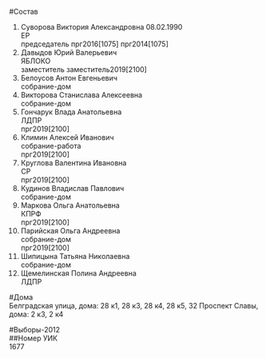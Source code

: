#Состав  
1. Суворова Виктория Александровна 08.02.1990  
    ЕР  
    председатель прг2016[1075] прг2014[1075]  
2. Давыдов Юрий Валерьевич  
    ЯБЛОКО  
    заместитель заместитель2019[2100]  
3. Белоусов Антон Евгеньевич  
    собрание-дом  
4. Викторова Станислава Алексеевна  
    собрание-дом  
5. Гончарук Влада Анатольевна  
    ЛДПР  
    прг2019[2100]  
6. Климин Алексей Иванович  
    собрание-работа  
    прг2019[2100]  
7. Круглова Валентина Ивановна  
    СР  
    прг2019[2100]  
8. Кудинов Владислав Павлович  
    собрание-дом  
9. Маркова Ольга Анатольевна  
    КПРФ  
    прг2019[2100]  
10. Парийская Ольга Андреевна  
    собрание-дом  
    прг2019[2100]  
11. Шипицына Татьяна Николаевна  
    собрание-дом  
12. Щемелинская Полина Андреевна  
    ЛДПР  
  
#Дома  
Белградская улица, дома: 28 к1, 28 к3, 28 к4, 28 к5, 32 Проспект Славы, дома: 2 к3, 2 к4  
  
#Выборы-2012  
##Номер УИК  
1677  

